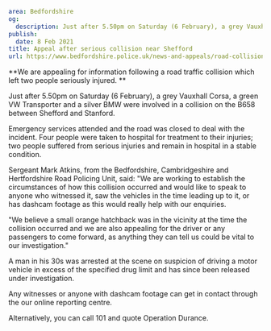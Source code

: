 ```yaml
area: Bedfordshire
og:
  description: Just after 5.50pm on Saturday (6 February), a grey Vauxhall Corsa, a green VW Transporter and a silver BMW were involved in a collision on the B658 between Shefford and Stanford.
publish:
  date: 8 Feb 2021
title: Appeal after serious collision near Shefford
url: https://www.bedfordshire.police.uk/news-and-appeals/road-collision-shefford-feb21
```

**We are appealing for information following a road traffic collision which left two people seriously injured. **

Just after 5.50pm on Saturday (6 February), a grey Vauxhall Corsa, a green VW Transporter and a silver BMW were involved in a collision on the B658 between Shefford and Stanford.

Emergency services attended and the road was closed to deal with the incident. Four people were taken to hospital for treatment to their injuries; two people suffered from serious injuries and remain in hospital in a stable condition.

Sergeant Mark Atkins, from the Bedfordshire, Cambridgeshire and Hertfordshire Road Policing Unit, said: "We are working to establish the circumstances of how this collision occurred and would like to speak to anyone who witnessed it, saw the vehicles in the time leading up to it, or has dashcam footage as this would really help with our enquiries.

"We believe a small orange hatchback was in the vicinity at the time the collision occurred and we are also appealing for the driver or any passengers to come forward, as anything they can tell us could be vital to our investigation."

A man in his 30s was arrested at the scene on suspicion of driving a motor vehicle in excess of the specified drug limit and has since been released under investigation.

Any witnesses or anyone with dashcam footage can get in contact through the our online reporting centre.

Alternatively, you can call 101 and quote Operation Durance.
